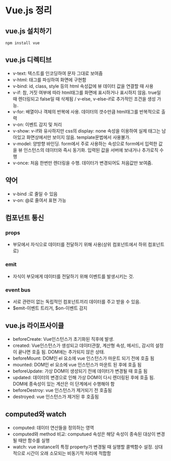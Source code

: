 # Vue.js 정리

## vue.js 설치하기
```
npm install vue
```

## vue.js 디렉티브
* v-text: 텍스트를 인코딩하여 문자 그대로 보여줌
* v-html: 태그를 파싱하여 화면에 구현함
* v-bind: id, class, style 등의 html 속성값에 뷰 데이터 값을 연결할 때 사용
* v-if: 참, 거짓 여부에 따라 html태그를 화면에 표시하거나 표시하지 않음. true일 때 렌더링되고 false일 때 삭제됨 / v-else, v-else-if로 추가적인 조건을 생성 가능.
* v-for: 배열이나 객체의 반복에 사용. 데이터의 갯수만큼 html태그를 반복적으로 출력
* v-on: 이벤트 감지 및 처리
* v-show: v-if와 유사하지만 css의 display: none 속성을 이용하여 실제 태그는 남아있고 화면상에서만 보이지 않음. template문법에서 사용불가.
* v-model: 양방향 바인딩. form에서 주로 사용하는 속성으로 form에서 입력한 값을 뷰 인스턴스의 데이터와 즉시 동기화. 입력된 값을 서버에 보내거나 추가로직 수행
* v-once: 처음 한번만 렌더링을 수행. 데이터가 변경되어도 처음값만 보여줌.

## 약어
* v-bind :로 줄일 수 있음
* v-on: @로 줄여서 표현 가능

## 컴포넌트 통신
### props
* 부모에서 자식으로 데이터를 전달하기 위해 사용(상위 컴포넌트에서 하위 컴포넌트로)
### emit
* 자식이 부모에게 데이터를 전달하기 위해 이벤트를 발생시키는 것.
### event bus
* 서로 관련이 없는 독립적인 컴포넌트끼리 데이터를 주고 받을 수 있음.
* $emit-이벤트 트리거, $on-이벤트 감지


## vue.js 라이프사이클
* beforeCreate: Vue인스턴스가 초기화된 직후에 발생.
* created: Vue인스턴스가 생성되고 데이터관찰, 계산형 속성, 메서드, 감시의 설정이 끝나면 호출 됨. DOM에는 추가되지 않은 상태.
* beforeMount: DOM인 el 요소에 vue 인스턴스가 마운트 되기 전에 호출 됨
* mounted: DOM인 el 요소에 vue 인스턴스가 마운트 된 후에 호출 됨
* beforeUpdate: 가상 DOM이 생성되기 전에 데이터가 변경될 때 호출 됨
* updated: 데이터의 변경으로 인해 가상 DOM이 다시 렌더링된 후에 호출 됨. DOM에 종속성이 있는 계산은 이 단계에서 수행해야 함
* beforeDestroy: vue 인스턴스가 제거되기 전 호출됨
* destroyed: vue 인스턴스가 제거된 후 호출됨

## computed와 watch
* computed: 데이터 연산들을 정의하는 영역
* computed와 method 비교: computued 속성은 해당 속성이 종속된 대상이 변경될 때만 함수를 실행
* watch: vue instance의 특정 property가 변경될 때 실행할 콜백함수 설정. 상대적으로 시간이 오래 소모되는 비동기적 처리에 적합함